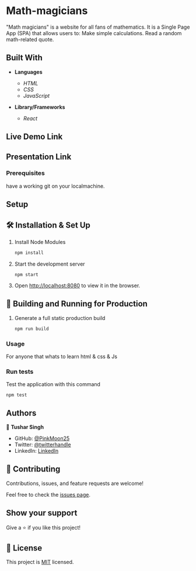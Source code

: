 # Math-magicians

 "Math magicians" is a website for all fans of mathematics. It is a Single Page App (SPA) that allows users to:
   Make simple calculations.
   Read a random math-related quote.

## Built With

- **Languages**

  - *HTML*
  - *CSS*
  - *JavaScript*

- **Library/Frameworks**
   - *React*

 
## Live Demo Link

## Presentation Link

### Prerequisites

have a working git on your localmachine.

## Setup


## 🛠 Installation & Set Up

1. Install Node Modules

   ```sh
   npm install
   ```

2. Start the development server

   ```
   npm start
   ```

3. Open [http://localhost:8080](http://localhost:8080) to view it in the browser.

## 🚀 Building and Running for Production

1. Generate a full static production build

   ```sh
   npm run build
   ```
### Usage
For anyone that whats to learn html & css & Js

### Run tests

Test the application with this command

```
npm test
```

## Authors

👤 **Tushar Singh**

- GitHub: [@PinkMoon25](https://github.com/PinkMoon25/)
- Twitter: [@twitterhandle](https://twitter.com/TusharS90674484)
- LinkedIn: [LinkedIn](https://www.linkedin.com/in/tushar-singh-6b063a14b/)
 
## 🤝 Contributing

Contributions, issues, and feature requests are welcome!

Feel free to check the [issues page](https://github.com/PinkMoon25/ShowBizz/issues/).

## Show your support

Give a ⭐️ if you like this project!

## 📝 License

This project is [MIT](./LICENSE) licensed.